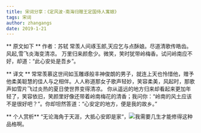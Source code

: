```yaml
---
title: 宋词分享：《定风波·南海归赠王定国侍人寓娘》
tags: 宋词
author: zhangangs
date: 2019-1-21
---
```


** 原文如下 **
作者：苏轼 
常羡人间琢玉郎,天应乞与点酥娘。尽道清歌传皓齿。风起,雪飞炎海变清凉。
万里归来颜愈少。微笑，笑时犹带岭梅香。试问岭南应不好，却道：“此心安处是吾乡”。

** 译文 **
常常羡慕这世间如玉雕琢般丰神俊朗的男子，就连上天也怜惜他，赠予他柔美聪慧的佳人与之相伴。人人称道那女子歌声轻妙，笑容柔美，风起时，那歌声如雪片飞过炎热的夏日使世界变得清凉。
你从遥远的地方归来却看起来更加年轻了，笑容依旧，笑颜里好像还带着岭南梅花的清香；我问你：“岭南的风土应该不是很好吧？”。你却坦然答道：“心安定的地方，便是我的故乡。”

** 个人赏析**
“无论海角于天涯，大抵心安即是家“，![](https://tb2.bdstatic.com/tb/editor/images/tsj/t_0001.gif)我需要几生才能修得这种品格啊。 


